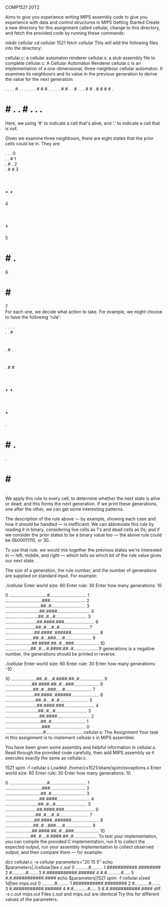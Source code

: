 COMP1521 20T2

Aims
to give you experience writing MIPS assembly code
to give you experience with data and control structures in MIPS
Getting Started
Create a new directory for this assignment called cellular, change to this directory, and fetch the provided code by running these commands:

mkdir cellular
cd cellular
1521 fetch cellular
This will add the following files into the directory:

cellular.c: a cellular automaton renderer
cellular.s: a stub assembly file to complete
cellular.c: A Cellular Automaton Renderer
cellular.c is an implementation of a one-dimensional, three-neighbour cellular automaton. It examines its neighbours and its value in the previous generation to derive the value for the next generation.

.	.	.	.	#	.	.	.	.
.	.	.	#	#	#	.	.	.
.	.	#	#	.	.	#	.	.
.	#	#	.	#	#	#	#	.
#	#	.	.	#	.	.	.	#
Here, we using '#' to indicate a cell that's alive; and '.' to indicate a cell that is not.

Given we examine three neighbours, there are eight states that the prior cells could be in. They are:

.	.	.
0	
.	.	#
1	
.	#	.
2	
.	#	#
3	
#	.	.
4	
#	.	#
5	
#	#	.
6	
#	#	#
7	
For each one, we decide what action to take. For example, we might choose to have the following 'rule':

.	.	.
.	
.	.	#
#	
.	#	.
#	
.	#	#
#	
#	.	.
#	
#	.	#
.	
#	#	.
.	
#	#	#
.	
We apply this rule to every cell, to determine whether the next state is alive or dead; and this forms the next generation. If we print these generations, one after the other, we can get some interesting patterns.

The description of the rule above — by example, showing each case and how it should be handled — is inefficient. We can abbreviate this rule by reading it in binary, considering live cells as 1's and dead cells as 0s; and if we consider the prior states to be a binary value too — the above rule could be 0b00011110, or 30.

To use that rule, we would mix together the previous states we're interested in — left, middle, and right — which tells us which bit of the rule value gives our next state.

The size of a generation, the rule number, and the number of generations are supplied on standard input. For example:

./cellular
Enter world size: 60
Enter rule: 30
Enter how many generations: 10

0   ..............................#.............................
1   .............................###............................
2   ............................##..#...........................
3   ...........................##.####..........................
4   ..........................##..#...#.........................
5   .........................##.####.###........................
6   ........................##..#....#..#.......................
7   .......................##.####..######......................
8   ......................##..#...###.....#.....................
9   .....................##.####.##..#...###....................
10  ....................##..#....#.####.##..#...................
If generations is a negative number, the generations should be printed in reverse.

./cellular
Enter world size: 60
Enter rule: 30
Enter how many generations: -10

10  ....................##..#....#.####.##..#...................
9   .....................##.####.##..#...###....................
8   ......................##..#...###.....#.....................
7   .......................##.####..######......................
6   ........................##..#....#..#.......................
5   .........................##.####.###........................
4   ..........................##..#...#.........................
3   ...........................##.####..........................
2   ............................##..#...........................
1   .............................###............................
0   ..............................#.............................
cellular.s: The Assignment
Your task in this assignment is to implement cellular.s in MIPS assembler.

You have been given some assembly and helpful information in cellular.s. Read through the provided code carefully, then add MIPS assembly so it executes exactly the same as cellular.c.

1521 spim -f cellular.s
Loaded: /home/cs1521/share/spim/exceptions.s
Enter world size: 60
Enter rule: 30
Enter how many generations: 10

0   ..............................#.............................
1   .............................###............................
2   ............................##..#...........................
3   ...........................##.####..........................
4   ..........................##..#...#.........................
5   .........................##.####.###........................
6   ........................##..#....#..#.......................
7   .......................##.####..######......................
8   ......................##..#...###.....#.....................
9   .....................##.####.##..#...###....................
10  ....................##..#....#.####.##..#...................
To test your implementation, you can compile the provided C implementation, run it to collect the expected output, run your assembly implementation to collect observed output, and then compare them — for example:

dcc cellular.c -o cellular
parameters="20 15 5"
echo $parameters|./cellular|tee c.out
0   ..........#.........
1   ###########.########
2   #...........#.......
3   #.###########.######
4   #.#...........#.....
5   #.#.###########.####
echo $parameters|1521 spim -f cellular.s|sed 1d|tee mips.out
0   ..........#.........
1   ###########.########
2   #...........#.......
3   #.###########.######
4   #.#...........#.....
5   #.#.###########.####
diff -s c.out mips.out
Files c.out and mips.out are identical
Try this for different values of the parameters.
